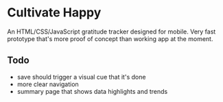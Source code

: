 # Cultivate Happy
An HTML/CSS/JavaScript gratitude tracker designed for mobile. Very fast prototype that's more proof of concept than working app at the moment.

## Todo
- save should trigger a visual cue that it's done
- more clear navigation
- summary page that shows data highlights and trends